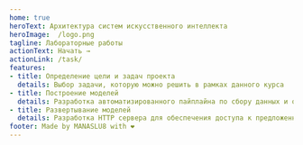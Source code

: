 ```yaml
---
home: true
heroText: Архитектура систем искусственного интеллекта
heroImage:  /logo.png
tagline: Лабораторные работы
actionText: Начать →
actionLink: /task/
features:
- title: Определение цели и задач проекта
  details: Выбор задачи, которую можно решить в рамках данного курса
- title: Построение моделей
  details: Разработка автоматизированного пайплайна по сбору данных и обучению моделей
- title: Развертывание моделей
  details: Разработка HTTP сервера для обеспечения доступа к предложенным моделям
footer: Made by MANASLU8 with ❤️
---
```

